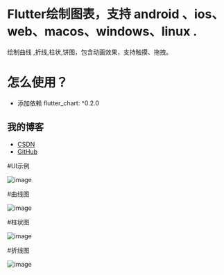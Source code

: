 # Flutter绘制图表，支持 android 、ios、web、macos、windows、linux .

绘制曲线 ,折线,柱状,饼图，包含动画效果，支持触摸、拖拽。

# 怎么使用？

- 添加依赖
   flutter_chart: ^0.2.0

## 我的博客

- [CSDN](https://blog.csdn.net/sxt_zls)
- [GitHub](https://github.com/good-good-study/flutter_chart)

#UI示例

![image](https://github.com/good-good-study/flutter_chart/blob/master/ui_chart_all.gif)


#曲线图

![image](https://github.com/good-good-study/flutter_chart/blob/master/ui_chart_curve.gif)


#柱状图

![image](https://github.com/good-good-study/flutter_chart/blob/master/ui_chart_bar.gif)


#折线图

![image](https://github.com/good-good-study/flutter_chart/blob/master/ui_chart_line.gif)
